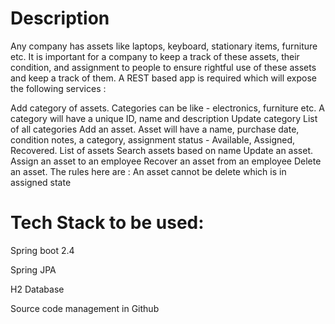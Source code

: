 # Description

Any company has assets like laptops, keyboard, stationary items, furniture etc. It is important for a company to keep a track of these assets, their condition,
and assignment to people to ensure rightful use of these assets and keep a track of them.  A REST based app is required which will expose the following services :

Add category of assets. Categories can be like - electronics, furniture etc. A category will have a unique ID, name and description
Update category 
List of all categories 
Add an asset. Asset will have a name, purchase date, condition notes, a category, assignment status - Available, Assigned, Recovered. 
List of assets
Search assets based on name 
Update an asset. 
Assign an asset to an employee 
Recover an asset from an employee 
Delete an asset.  The rules here are : An asset cannot be delete which is in assigned state 


# Tech Stack to be used:

Spring boot 2.4 

Spring JPA

H2 Database 

Source code management in Github 
